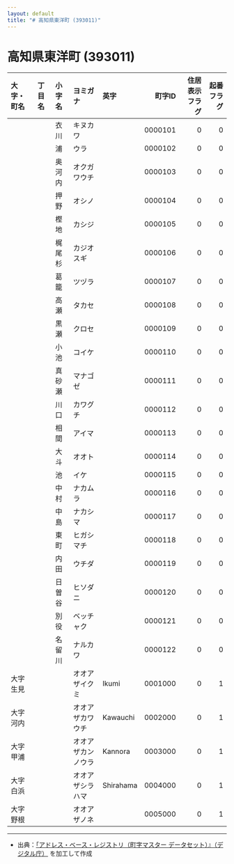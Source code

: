 ```yaml
---
layout: default
title: "# 高知県東洋町 (393011)"
---
```


# 高知県東洋町 (393011)

| 大字・町名 | 丁目名 | 小字名 | ヨミガナ | 英字 | 町字ID | 住居表示フラグ | 起番フラグ |
|:--------|:------|:------|:-----------------|:---------------------|--------:|----------:|--------:|
|  |  | 衣川 | キヌカワ |  | 0000101 | 0 | 0 |
|  |  | 浦 | ウラ |  | 0000102 | 0 | 0 |
|  |  | 奥河内 | オクガワウチ |  | 0000103 | 0 | 0 |
|  |  | 押野 | オシノ |  | 0000104 | 0 | 0 |
|  |  | 樫地 | カシジ |  | 0000105 | 0 | 0 |
|  |  | 梶尾杉 | カジオスギ |  | 0000106 | 0 | 0 |
|  |  | 葛籠 | ツヅラ |  | 0000107 | 0 | 0 |
|  |  | 高瀬 | タカセ |  | 0000108 | 0 | 0 |
|  |  | 黒瀬 | クロセ |  | 0000109 | 0 | 0 |
|  |  | 小池 | コイケ |  | 0000110 | 0 | 0 |
|  |  | 真砂瀬 | マナゴゼ |  | 0000111 | 0 | 0 |
|  |  | 川口 | カワグチ |  | 0000112 | 0 | 0 |
|  |  | 相間 | アイマ |  | 0000113 | 0 | 0 |
|  |  | 大斗 | オオト |  | 0000114 | 0 | 0 |
|  |  | 池 | イケ |  | 0000115 | 0 | 0 |
|  |  | 中村 | ナカムラ |  | 0000116 | 0 | 0 |
|  |  | 中島 | ナカシマ |  | 0000117 | 0 | 0 |
|  |  | 東町 | ヒガシマチ |  | 0000118 | 0 | 0 |
|  |  | 内田 | ウチダ |  | 0000119 | 0 | 0 |
|  |  | 日曽谷 | ヒソダニ |  | 0000120 | 0 | 0 |
|  |  | 別役 | ベッチャク |  | 0000121 | 0 | 0 |
|  |  | 名留川 | ナルカワ |  | 0000122 | 0 | 0 |
| 大字生見 |  |  | オオアザイクミ | Ikumi | 0001000 | 0 | 1 |
| 大字河内 |  |  | オオアザカワウチ | Kawauchi | 0002000 | 0 | 1 |
| 大字甲浦 |  |  | オオアザカンノウラ | Kannora | 0003000 | 0 | 1 |
| 大字白浜 |  |  | オオアザシラハマ | Shirahama | 0004000 | 0 | 1 |
| 大字野根 |  |  | オオアザノネ |  | 0005000 | 0 | 1 |

---

- 出典：[「アドレス・ベース・レジストリ（町字マスター データセット）』（デジタル庁）](https://www.digital.go.jp/policies/base_registry_address/) を加工して作成